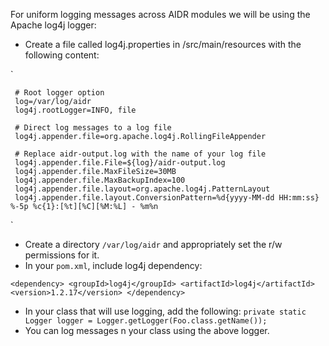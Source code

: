 For uniform logging messages across AIDR modules we will be using the Apache log4j logger:

* Create a file called log4j.properties in /src/main/resources with the following content:

`    

     # Root logger option
     log=/var/log/aidr
     log4j.rootLogger=INFO, file
 
     # Direct log messages to a log file
     log4j.appender.file=org.apache.log4j.RollingFileAppender
 
     # Replace aidr-output.log with the name of your log file
     log4j.appender.file.File=${log}/aidr-output.log
     log4j.appender.file.MaxFileSize=30MB
     log4j.appender.file.MaxBackupIndex=100
     log4j.appender.file.layout=org.apache.log4j.PatternLayout
     log4j.appender.file.layout.ConversionPattern=%d{yyyy-MM-dd HH:mm:ss} %-5p %c{1}:[%t][%C][%M:%L] - %m%n
    
`
* Create a directory `/var/log/aidr` and appropriately set the r/w permissions for it. 
* In your `pom.xml`, include log4j dependency: 

`
       <dependency>
	  <groupId>log4j</groupId>
	  <artifactId>log4j</artifactId>
	  <version>1.2.17</version>
       </dependency>
`

* In your class that will use logging, add the following:
                  `private static Logger logger = Logger.getLogger(Foo.class.getName());`
* You can log messages n your class using the above logger.